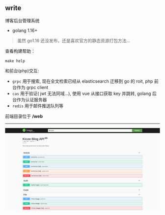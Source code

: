 ## write

博客后台管理系统

* golang 1.16+

> 虽然 go1.16 还没发布，还是喜欢官方的静态资源打包方法...

查看构建帮助：
```
make help
```

和前台(php)交互:

* `grpc` 用于搜索, 现在全文检索已经从 elasticsearch 迁移到 go 的 roit, php 前台作为 grpc client
* `cas` 用于验证( jwt 无法同域...), 使用 vue 从接口获取 key 并跳转, golang 后台作为认证服务器
* `redis` 用于邮件推送队列等

前端目录位于 **/web**

---

![](https://raw.githubusercontent.com/moonprism/cdn/master/image/b-3.png)
